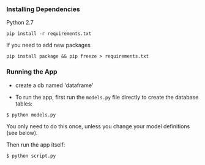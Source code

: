 ### Installing Dependencies

Python 2.7

```
pip install -r requirements.txt
```

If you need to add new packages
```
pip install package && pip freeze > requirements.txt
```

### Running the App

- create a db named 'dataframe'

- To run the app, first run the `models.py` file directly to create the database tables:

```
$ python models.py
```

You only need to do this once, unless you change your model definitions (see below).

Then run the app itself:

```
$ python script.py
```
